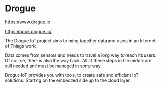 # Drogue

https://www.drogue.io


https://book.drogue.io/


The Drogue IoT project aims to bring together data and users in an Internet of Things world.

Data comes from sensors and needs to travel a long way to reach its users. Of course, there is also the way back. All of these steps in the middle are still needed and must be managed in some way.

Drogue IoT provides you with tools, to create safe and efficient IoT solutions. Starting on the embedded side up to the cloud layer.






